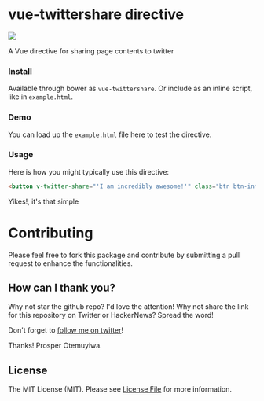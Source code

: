 # vue-twittershare directive

![](https://img.shields.io/badge/unicodeveloper-approved-brightgreen.svg)

A Vue directive for sharing page contents to twitter

### Install

Available through bower as `vue-twittershare`. Or include as an inline script, like in `example.html`.

### Demo

You can load up the `example.html` file here to test the directive.

### Usage

Here is how you might typically use this directive:

```html
<button v-twitter-share="'I am incredibly awesome!'" class="btn btn-info">Share this on Twitter</button>
```

Yikes!, it's that simple

# Contributing

Please feel free to fork this package and contribute by submitting a pull request to enhance the functionalities.

## How can I thank you?

Why not star the github repo? I'd love the attention! Why not share the link for this repository on Twitter or HackerNews? Spread the word!

Don't forget to [follow me on twitter](https://twitter.com/unicodeveloper)!

Thanks!
Prosper Otemuyiwa.

## License

The MIT License (MIT). Please see [License File](LICENSE.md) for more information.

